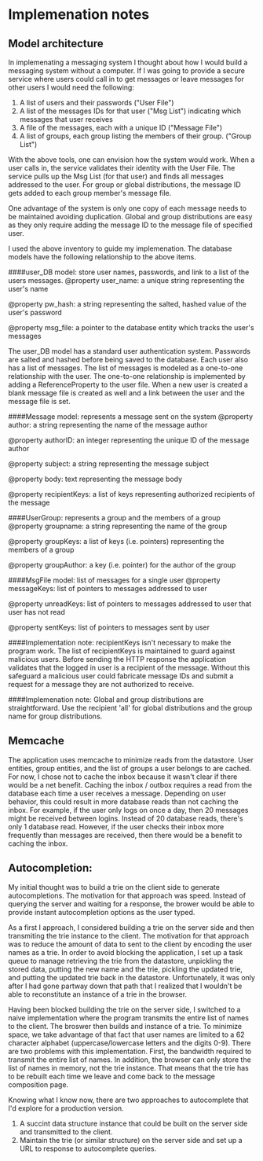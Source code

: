 Implemenation notes
===================
Model architecture
------------------
In implemenating a messaging system I thought about how I would build a messaging system without a computer. If I was going to provide a secure service where users could call in to get messages or leave messages for other users I would need the following: 

1. A list of users and their passwords ("User File")
2. A list of the messages IDs for that user ("Msg List") indicating which messages that user receives 
3. A file of the messages, each with a unique ID ("Message File")
4. A list of groups, each group listing the members of their group. ("Group List") 

With the above tools, one can envision how the system would work. When a user calls in, the service validates their identity with the User File. The service pulls up the Msg List (for that user) and finds all messages addressed to the user. For group or global distributions, the message ID gets added to each group member's message file.  

One advantage of the system is only one copy of each message needs to be maintained avoiding duplication. Global and group distributions are easy as they only require adding the message ID to the message file of specified user.   

I used the above inventory to guide my implemenation. The database models have the following relationship to the above items. 

####user_DB model: store user names, passwords, and link to a list of the users messages.
@property user_name:		a unique string representing the user's name  
   
@property pw_hash:	 		a string representing the salted, hashed value of the user's password  
  
@property msg_file: 		a pointer to the database entity which tracks the user's messages  
    
The user_DB model has a standard user authentication system. Passwords are salted and hashed before being saved to the database. Each user also has a list of messages. The list of messages is modeled as a one-to-one relationship with the user. The one-to-one relationship is implemented by adding a ReferenceProperty to the user file. When a new user is created a blank message file is created as well and a link between the user and the message file is set.  


####Message model: represents a message sent on the system
@property author:  			a string representing the name of the message author  

@property authorID:  		an integer representing the unique ID of the message author  

@property subject:  		a string representing the message subject  

@property body: 	 		text representing the message body  
 
@property recipientKeys:  	a list of keys representing authorized recipients of the message  


####UserGroup: represents a group and the members of a group
@property groupname:		a string representing the name of the group  
 
@property groupKeys: 		a list of keys (i.e. pointers) representing the members of a group  

@property groupAuthor: 		a key (i.e. pointer) for the author of the group  


####MsgFile model: list of messages for a single user
@property messageKeys: 		list of pointers to messages addressed to user  

@property unreadKeys: 		list of pointers to messages addressed to user that user has not read  

@property sentKeys: 		list of pointers to messages sent by user  

####Implementation note: 
recipientKeys isn't necessary to make the program work. The list of recipientKeys is maintained to guard against malicious users. Before sending the HTTP response the application validates that the logged in user is a recipient of the message. Without this safeguard a malicious user could fabricate message IDs and submit a request for a message they are not authorized to receive. 

####Implemenation note: 
Global and group distributions are straightforward. Use the recipient 'all' for global distributions and the group name for group distributions. 

Memcache
--------
The application uses memcache to minimize reads from the datastore. User entities, group entities, and the list of groups a user belongs to are cached. For now, I chose not to cache the inbox because it wasn't clear if there would be a net benefit. Caching the inbox / outbox requires a read from the database each time a user receives a message. Depending on user behavior, this could result in more database reads than not caching the inbox. For example, if the user only logs on once a day, then 20 messages might be received between logins. Instead of 20 database reads, there's only 1 database read. However, if the user checks their inbox more frequently than messages are received, then there would be a benefit to caching the inbox. 

Autocompletion:
---------------
My initial thought was to build a trie on the client side to generate autocompletions. The motivation for that approach was speed. Instead of querying the server and waiting for a response, the brower would be able to provide instant autocompletion options as the user typed.  

As a first I approach, I considered building a trie on the server side and then transmiting the trie instance to the client. The motivation for that approach was to reduce the amount of data to sent to the client by encoding the user names as a trie. In order to avoid blocking the application, I set up a task queue to manage retrieving the trie from the datastore, unpickling the stored data, putting the new name and the trie, pickling the updated trie, and putting the updated trie back in the datastore. Unfortunately, it was only after I had gone partway down that path that I realized that I wouldn't be able to reconstitute an instance of a trie in the browser. 

Having been blocked building the trie on the server side, I switched to a naive implementation where the program transmits the entire list of names to the client. The broswer then builds and instance of a trie. To minimize space, we take advantage of that fact that user names are limited to a 62 character alphabet (uppercase/lowercase letters and the digits 0-9). There are two problems with this implementation.  First, the bandwidth required to transmit the entire list of names. In addition, the browser can only store the list of names in memory, not the trie instance. That means that the trie has to be rebuilt each time we leave and come back to the message composition page.

Knowing what I know now, there are two approaches to autocomplete that I'd explore for a production version.  

1. A succint data structure instance that could be built on the server side and transmitted to the client. 
2. Maintain the trie (or similar structure) on the server side and set up a URL to response to autocomplete queries.  



 


  